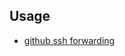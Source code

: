 


## Usage
* [github ssh forwarding](https://docs.github.com/en/developers/overview/using-ssh-agent-forwarding)